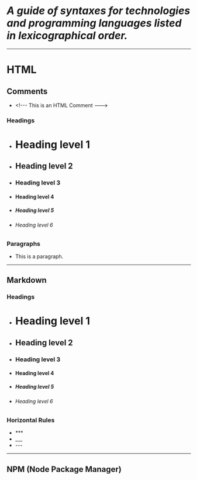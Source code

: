 # ***A guide of syntaxes for technologies and programming languages listed in lexicographical order.***



***



# **HTML**

## Comments
- \<!--- This is an HTML Comment --->

### Headings

- <h1>Heading level 1</h1>
- <h2>Heading level 2</h2>
- <h3>Heading level 3</h3>
- <h4>Heading level 4</h4>
- <h5>Heading level 5</h5>
- <h6>Heading level 6</h6>

### Paragraphs

- <p>This is a paragraph.</p>



***

## Markdown

### Headings

- # Heading level 1
- ## Heading level 2
- ### Heading level 3
- #### Heading level 4
- ##### Heading level 5
- ###### Heading level 6

### Horizontal Rules

- \***
- \___
- \---

***

## NPM (Node Package Manager)

